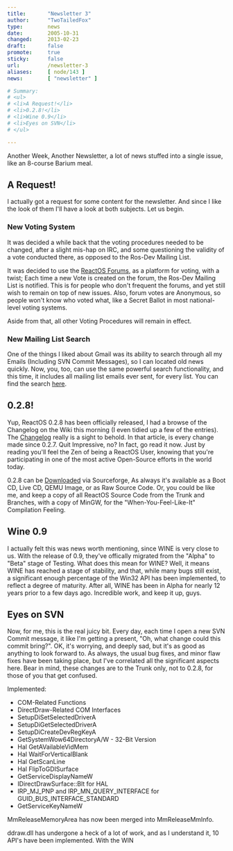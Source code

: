 ```yaml
---
title:       "Newsletter 3"
author:      "TwoTailedFox"
type:        news
date:        2005-10-31
changed:     2013-02-23
draft:       false
promote:     true
sticky:      false
url:         /newsletter-3
aliases:     [ node/143 ]
news:        [ "newsletter" ]

# Summary:
# <ul>
# <li>A Request!</li>
# <li>0.2.8!</li>
# <li>Wine 0.9</li>
# <li>Eyes on SVN</li>
# </ul>

---
```

<p>Another Week, Another Newsletter, a lot of news stuffed into a single issue, like an 8-course Barium meal.</p>

<h2>A Request!</h2>

<p>I actually got a request for some content for the newsletter. And since I like the look of them I'll have a look at both subjects. Let us begin.</p>

<h3>New Voting System</h3>

<p>It was decided a while back that the voting procedures needed to be changed, after a slight mis-hap on IRC, and some questioning the validity of a vote conducted there, as opposed to the Ros-Dev Mailing List.</p>

<p>It was decided to use the <a href="http://www.reactos.org/forum">ReactOS Forums</a>, as a platform for voting, with a twist; Each time a new Vote is created on the forum, the Ros-Dev Mailing List is notified. This is for people who don't frequent the forums, and yet still wish to remain on top of new issues. Also, forum votes are Anonymous, so people won't know who voted what, like a Secret Ballot in most national-level voting systems.</p>

<p>Aside from that, all other Voting Procedures will remain in effect.</p>

<h3>New Mailing List Search</h3>

<p>One of the things I liked about Gmail was its ability to search through all my Emails (Including SVN Commit Messages), so I can located old news quickly. Now, you, too, can use the same powerful search functionality, and this time, it includes all mailing list emails ever sent, for every list. You can find the search <a href="http://www.reactos.org/mlsearch">here</a>.</p>

<h2>0.2.8!</h2>

<p>Yup, ReactOS 0.2.8 has been officially released, I had a browse of the Changelog on the Wiki this morning (I even tidied up a few of the entries). The <a href="http://www.reactos.org/xhtml/en/dev_changelogs_ros028.html">Changelog</a> really is a sight to behold. In that article, is every change made since 0.2.7. Quit Impressive, no? In fact, go read it now. Just by reading you'll feel the Zen of being a ReactOS User, knowing that you're participating in one of the most active Open-Source efforts in the world today.</p>

<p>0.2.8 can be <a href="http://www.reactos.org/xhtml/en/download.html">Downloaded</a> via Sourceforge, As always it's available as a Boot CD, Live CD, QEMU Image, or as Raw Source Code. Or, you could be like me, and keep a copy of all ReactOS Source Code from the Trunk and Branches, with a copy of MinGW, for the "When-You-Feel-Like-It" Compilation Feeling.</p>

<h2>Wine 0.9</h2>

<p>I actually felt this was news worth mentioning, since WINE is very close to us. With the release of 0.9, they've offically migrated from the "Alpha" to "Beta" stage of Testing. What does this mean for WINE? Well, it means WINE has reached a stage of stability, and that, while many bugs still exist, a significant enough percentage of the Win32 API has been implemented, to reflect a degree of maturity. After all, WINE has been in Alpha for nearly 12 years prior to a few days ago. Incredible work, and keep it up, guys.</p>

<h2>Eyes on SVN</h2>

<p>Now, for me, this is the real juicy bit. Every day, each time I open a new SVN Commit message, it like I'm getting a present, "Oh, what change could this commit bring?". OK, it's worrying, and deeply sad, but it's as good as anything to look forward to. As always, the usual bug fixes, and minor flaw fixes have been taking place, but I've correlated all the significant aspects here. Bear in mind, these changes are to the Trunk only, not to 0.2.8, for those of you that get confused.</p>

<p>Implemented:</p>

<ul>
<li>COM-Related Functions</li>
<li>DirectDraw-Related COM Interfaces</li>
<li>SetupDiSetSelectedDriverA</li>
<li>SetupDiGetSelectedDriverA</li>
<li>SetupDiCreateDevRegKeyA</li>
<li>GetSystemWow64DirectoryA/W - 32-Bit Version</li>
<li>Hal GetAVailableVidMem</li>
<li>Hal WaitForVerticalBlank</li>
<li>Hal GetScanLine</li>
<li>Hal FlipToGDISurface</li>
<li>GetServiceDisplayNameW</li>
<li>IDirectDrawSurface::Blt for HAL</li>
<li>IRP_MJ_PNP and IRP_MN_QUERY_INTERFACE for GUID_BUS_INTERFACE_STANDARD</li>
<li>GetServiceKeyNameW</li>
</ul>

<p>MmReleaseMemoryArea has now been merged into MmReleaseMmInfo.</p>

<p>ddraw.dll has undergone a heck of a lot of work, and as I understand it, 10 API's have been implemented. With the WIN
